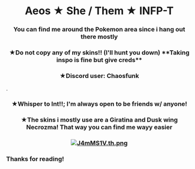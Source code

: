 <h1 align="right" alt="coding" width="400" src="https://cdn.discordapp.com/attachments/1206247432850120775/1238579974517293218/Untitled1087_20240511012235.png?ex=663fccfd&is=663e7b7d&hm=6891f280e13bfa93e585e46cb7bd0dcf9fbf959a9224515e165779713eee25d7&"><h1  align="center">Aeos ★ She / Them ★ INFP-T  </h1>
<h3 align="center">You can find me around the Pokemon area since i hang out there mostly</h3> 


<h3 align="center">★Do not copy any of my skins!! (I'll hunt you down) **Taking inspo is fine but give creds**</h3> 

<h3 align="center">★Discord user: Chaosfunk</h3> 


.
<h3 align="center">★Whisper to Int!!; I'm always open to be friends w/ anyone!</h3> 
<h3 align="center">★The skins i mostly use are a Giratina and Dusk wing Necrozma! That way you can find me wayy easier</h3> 

<h3 align="center"><a href="https://freeimage.host/i/J4mMS1V"><img src="https://iili.io/J4mMS1V.th.png" alt="J4mMS1V.th.png" border="0"></a></h3> 

<h3 align="left">Thanks for reading!</h3>
<p align="left">
</p>
